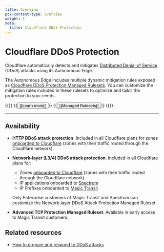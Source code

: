 ```yaml
---
title: Overview
pcx-content-type: overview
weight: 1
meta:
  title: Cloudflare DDoS Protection
---
```


# Cloudflare DDoS Protection

Cloudflare automatically detects and mitigates [Distributed Denial of Service](https://www.cloudflare.com/learning/ddos/what-is-a-ddos-attack/) (DDoS) attacks using its Autonomous Edge.

The Autonomous Edge includes multiple dynamic mitigation rules exposed as [Cloudflare DDoS Protection Managed Rulesets](/ddos-protection/managed-rulesets/). You can customize the mitigation rules included in these rulesets to optimize and tailor the protection to your needs.

{{<button-group>}}
  {{<button type="primary" href="/about">}}Learn more{{</button>}}
  {{<button type="secondary" href="/managed-rulesets">}}Managed Rulesets{{</button>}}
{{</button-group>}}

***

## Availability

*   **HTTP DDoS attack protection**. Included in all Cloudflare plans for zones [onboarded to Cloudflare](/dns/zone-setups/full-setup) (zones with their traffic routed through the Cloudflare network).

*   **Network-layer (L3/4) DDoS attack protection**. Included in all Cloudflare plans for:

    *   Zones [onboarded to Cloudflare](/dns/zone-setups/full-setup) (zones with their traffic routed through the Cloudflare network)
    *   IP applications onboarded to [Spectrum](/spectrum/)
    *   IP Prefixes onboarded to [Magic Transit](/magic-transit/)

    Only Enterprise customers of Magic Transit and Spectrum can customize the Network-layer DDoS Attack Protection Managed Ruleset.

*   **Advanced TCP Protection Managed Ruleset**. Available in early access to Magic Transit customers.

## Related resources

*   [How to prepare and respond to DDoS attacks](https://support.cloudflare.com/hc/sections/360007347692)
